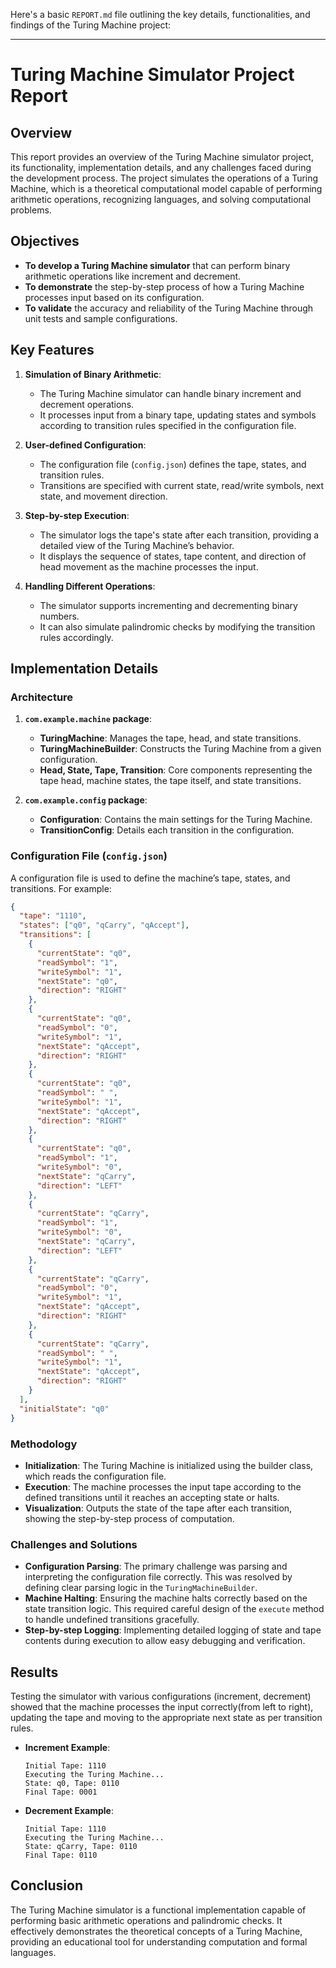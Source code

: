 Here's a basic `REPORT.md` file outlining the key details, functionalities, and findings of the Turing Machine project:

---

# Turing Machine Simulator Project Report

## Overview

This report provides an overview of the Turing Machine simulator project, its functionality, implementation details, and any challenges faced during the development process. The project simulates the operations of a Turing Machine, which is a theoretical computational model capable of performing arithmetic operations, recognizing languages, and solving computational problems.

## Objectives

- **To develop a Turing Machine simulator** that can perform binary arithmetic operations like increment and decrement.
- **To demonstrate** the step-by-step process of how a Turing Machine processes input based on its configuration.
- **To validate** the accuracy and reliability of the Turing Machine through unit tests and sample configurations.

## Key Features

1. **Simulation of Binary Arithmetic**:
   - The Turing Machine simulator can handle binary increment and decrement operations.
   - It processes input from a binary tape, updating states and symbols according to transition rules specified in the configuration file.

2. **User-defined Configuration**:
   - The configuration file (`config.json`) defines the tape, states, and transition rules.
   - Transitions are specified with current state, read/write symbols, next state, and movement direction.

3. **Step-by-step Execution**:
   - The simulator logs the tape's state after each transition, providing a detailed view of the Turing Machine’s behavior.
   - It displays the sequence of states, tape content, and direction of head movement as the machine processes the input.

4. **Handling Different Operations**:
   - The simulator supports incrementing and decrementing binary numbers.
   - It can also simulate palindromic checks by modifying the transition rules accordingly.

## Implementation Details

### Architecture

1. **`com.example.machine` package**:
   - **TuringMachine**: Manages the tape, head, and state transitions.
   - **TuringMachineBuilder**: Constructs the Turing Machine from a given configuration.
   - **Head, State, Tape, Transition**: Core components representing the tape head, machine states, the tape itself, and state transitions.

2. **`com.example.config` package**:
   - **Configuration**: Contains the main settings for the Turing Machine.
   - **TransitionConfig**: Details each transition in the configuration.

### Configuration File (`config.json`)

A configuration file is used to define the machine’s tape, states, and transitions. For example:
```json
{
  "tape": "1110",
  "states": ["q0", "qCarry", "qAccept"],
  "transitions": [
    {
      "currentState": "q0",
      "readSymbol": "1",
      "writeSymbol": "1",
      "nextState": "q0",
      "direction": "RIGHT"
    },
    {
      "currentState": "q0",
      "readSymbol": "0",
      "writeSymbol": "1",
      "nextState": "qAccept",
      "direction": "RIGHT"
    },
    {
      "currentState": "q0",
      "readSymbol": " ",
      "writeSymbol": "1",
      "nextState": "qAccept",
      "direction": "RIGHT"
    },
    {
      "currentState": "q0",
      "readSymbol": "1",
      "writeSymbol": "0",
      "nextState": "qCarry",
      "direction": "LEFT"
    },
    {
      "currentState": "qCarry",
      "readSymbol": "1",
      "writeSymbol": "0",
      "nextState": "qCarry",
      "direction": "LEFT"
    },
    {
      "currentState": "qCarry",
      "readSymbol": "0",
      "writeSymbol": "1",
      "nextState": "qAccept",
      "direction": "RIGHT"
    },
    {
      "currentState": "qCarry",
      "readSymbol": " ",
      "writeSymbol": "1",
      "nextState": "qAccept",
      "direction": "RIGHT"
    }
  ],
  "initialState": "q0"
}
```

### Methodology

- **Initialization**: The Turing Machine is initialized using the builder class, which reads the configuration file.
- **Execution**: The machine processes the input tape according to the defined transitions until it reaches an accepting state or halts.
- **Visualization**: Outputs the state of the tape after each transition, showing the step-by-step process of computation.

### Challenges and Solutions

- **Configuration Parsing**: The primary challenge was parsing and interpreting the configuration file correctly. This was resolved by defining clear parsing logic in the `TuringMachineBuilder`.
- **Machine Halting**: Ensuring the machine halts correctly based on the state transition logic. This required careful design of the `execute` method to handle undefined transitions gracefully.
- **Step-by-step Logging**: Implementing detailed logging of state and tape contents during execution to allow easy debugging and verification.

## Results

Testing the simulator with various configurations (increment, decrement) showed that the machine processes the input correctly(from left to right), updating the tape and moving to the appropriate next state as per transition rules. 

- **Increment Example**:
  ```plaintext
  Initial Tape: 1110
  Executing the Turing Machine...
  State: q0, Tape: 0110
  Final Tape: 0001
  ```

- **Decrement Example**:
  ```plaintext
  Initial Tape: 1110
  Executing the Turing Machine...
  State: qCarry, Tape: 0110
  Final Tape: 0110
  ```

## Conclusion

The Turing Machine simulator is a functional implementation capable of performing basic arithmetic operations and palindromic checks. It effectively demonstrates the theoretical concepts of a Turing Machine, providing an educational tool for understanding computation and formal languages.
